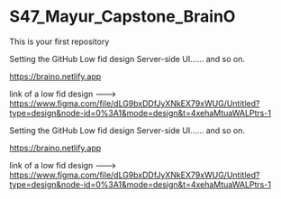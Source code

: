 # S47_Mayur_Capstone_BrainO
This is your first repository

Setting the GitHub Low fid design Server-side UI…… and so on.

https://braino.netlify.app

link of a low fid design ---> https://www.figma.com/file/dLG9bxDDfJyXNkEX79xWUG/Untitled?type=design&node-id=0%3A1&mode=design&t=4xehaMtuaWALPtrs-1


<!--****************************** Interaction **************************->


The user will create the account and log in successfully to access the features.

There will be mainly four buttons, the first button is to see the Ranking, the second button is to start the test, the third button is for learning the topic and the fourth button is for creating the to-do list of Qun.
	
A list of subjects will be displayed with checkpoints and two-button, one btn for learning the topic by videos or resource links and the second btn for starting the test. 

Qun will appear with four options select the option and click on the next button after 6 Qun results will be displayed on the basis of the results your ranking will be marked as there is one twist one checkpoint one time.

On the page, the Result will be displayed and a button for going back to the test page where subjects are displaying 


<!--******************************** AIM *********************************->
To check the mind-catching power, the website will be taught first by documentation, video and resources and then the test, On the basics of score ranking will be done.  

<!--**************************** RoadMap *********************************-->
Setting the GitHub
Low fid design
Server-side
UI…… and so on.
 
 
<!--****************** frontend server Deployed link ********************-->
https://braino.netlify.app

 
link of a low fid design ---> https://www.figma.com/file/dLG9bxDDfJyXNkEX79xWUG/Untitled?type=design&node-id=0%3A1&mode=design&t=4xehaMtuaWALPtrs-1


